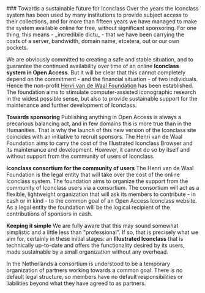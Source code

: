 <a name="sponsors"/>
### Towards a sustainable future for Iconclass
Over the years the Iconclass system has been used by many institutions to provide subject access to their collections, and for more than fifteen years we have managed to make the system available online for free, without significant sponsoring.
For one thing, this means - _incredibile dictu_ - that we have been carrying the costs of a server, bandwidth, domain name, etcetera, out or our own pockets.

We are obviously committed to creating a safe and stable situation, and to guarantee the continued availability over time of an online __Iconclass system in Open Access__. But it will be clear that this cannot completely depend on the commitment - and the financial situation - of two individuals.
Hence the non-profit <a href="https://henrivandewaalfoundation.org" target="read">Henri van de Waal Foundation</a> has been established. The foundation aims to stimulate computer-assisted iconographic research in the widest possible sense, but also to provide sustainable support for the maintenance and further development of Iconclass.

__Towards sponsoring__
Publishing anything in Open Access is always a precarious balancing act, and in few domains this is more true than in the Humanities. That is why the launch of this new version of the Iconclass site coincides with an initiative to recruit sponsors.
The Henri van de Waal Foundation aims to carry the cost of the Illustrated Iconclass Browser and its maintenance and development.
However, it cannot do so by itself and without support from the community of users of Iconclass.

__Iconclass consortium for the community of users__
The Henri van de Waal Foundation is the legal entity that will take over the cost of the online Iconclass system. The foundation aims to organize the support from the community of Iconclass users via a consortium. The consortium will act as a flexible, lightweight organization that will ask its members to contribute - in cash or in kind - to the common goal of an Open Access Iconclass website. As a legal entity the foundation will be the logical recipient of the contributions of sponsors in cash.

__Keeping it simple__
We are fully aware that this may sound somewhat simplistic and a little less than "professional". If so, that is precisely what we aim for, certainly in these initial stages: an __Illustrated Iconclass__ that is technically up-to-date and offers the functionality desired by its users, made sustainable by a small organization without any overhead.

In the Netherlands a consortium is understood to be a temporary organization of partners working towards a common goal. There is no default legal structure, so members have no default responsibilities or liabilities beyond what they have agreed to as partners.
